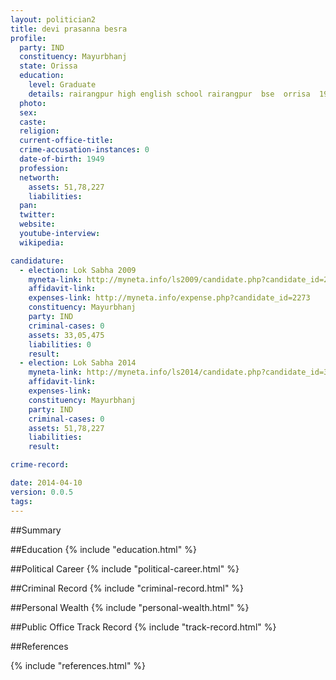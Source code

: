 ```yaml
---
layout: politician2
title: devi prasanna besra
profile: 
  party: IND
  constituency: Mayurbhanj
  state: Orissa
  education: 
    level: Graduate
    details: rairangpur high english school rairangpur  bse  orrisa  1965 govt. evening college  cuttack  utkal university b.a. 1976
  photo: 
  sex: 
  caste: 
  religion: 
  current-office-title: 
  crime-accusation-instances: 0
  date-of-birth: 1949
  profession: 
  networth: 
    assets: 51,78,227
    liabilities: 
  pan: 
  twitter: 
  website: 
  youtube-interview: 
  wikipedia: 

candidature: 
  - election: Lok Sabha 2009
    myneta-link: http://myneta.info/ls2009/candidate.php?candidate_id=2273
    affidavit-link: 
    expenses-link: http://myneta.info/expense.php?candidate_id=2273
    constituency: Mayurbhanj 
    party: IND
    criminal-cases: 0
    assets: 33,05,475
    liabilities: 0
    result:  
  - election: Lok Sabha 2014
    myneta-link: http://myneta.info/ls2014/candidate.php?candidate_id=3227
    affidavit-link: 
    expenses-link: 
    constituency: Mayurbhanj 
    party: IND
    criminal-cases: 0
    assets: 51,78,227
    liabilities: 
    result:  

crime-record: 

date: 2014-04-10
version: 0.0.5
tags: 
---
```


##Summary


##Education
{% include "education.html" %}


##Political Career
{% include "political-career.html" %}


##Criminal Record
{% include "criminal-record.html" %}


##Personal Wealth
{% include "personal-wealth.html" %}


##Public Office Track Record
{% include "track-record.html" %}


##References


{% include "references.html" %}
